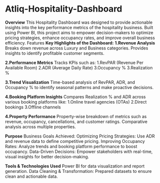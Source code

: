 # Atliq-Hospitality-Dashboard
**Overview**
This Hospitality Dashboard was designed to provide actionable insights into the key performance metrics of the hospitality business. Built using Power BI, this project aims to empower decision-makers to optimize pricing strategies, enhance occupancy rates, and improve overall business efficiency.
Features
**Key Highlights of the Dashboard:**
**1.Revenue Analysis**
Breaks down revenue across Luxury and Business categories.
Provides insights to identify profitable customer segments.

**2.Performance Metrics**
Tracks KPIs such as:
1.RevPAR (Revenue Per Available Room)
2.ADR (Average Daily Rate)
3.Occupancy %
3.Realization %

**3.Trend Visualization**
Time-based analysis of RevPAR, ADR, and Occupancy % to identify seasonal patterns and make proactive decisions.

**4.Booking Platform Insights**
Compares Realization % and ADR across various booking platforms like:
1.Online travel agencies (OTAs)
2.Direct bookings
3.Offline channels

**4.Property Performance**
Property-wise breakdown of metrics such as revenue, occupancy, cancellations, and customer ratings.
Comparative analysis across multiple properties.

**Purpose**
Business Goals Achieved:
Optimizing Pricing Strategies: Use ADR and revenue data to define competitive pricing.
Improving Occupancy Rates: Analyze trends and booking platform performance to boost occupancy.
Data-Driven Decisions: Empower stakeholders with real-time, visual insights for better decision-making.

**Tools & Technologies Used**
Power BI for data visualization and report generation.
Data Cleaning & Transformation: Prepared datasets to ensure clean and actionable data.
